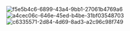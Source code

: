 
![f5e5b4c6-6899-43a4-9bb1-27061b4769a6](https://github.com/SharfyMo/Books_API_App/assets/121889155/bba5d700-4872-4531-af72-6020b0a1c2e7)
![a4cec06c-646e-45ed-b4be-31bf03548703](https://github.com/SharfyMo/Books_API_App/assets/121889155/79d5a528-8a10-4938-96a1-bd33eefabf86)
![c6335571-2d84-4d69-8ad3-a2c96c98f749](https://github.com/SharfyMo/Books_API_App/assets/121889155/87be7825-0ce8-40f0-89f9-d9441d52f8c1)
